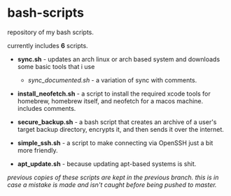 # bash-scripts
repository of my bash scripts.

currently includes **6** scripts.

* **sync.sh** - updates an arch linux or arch based system and downloads some basic tools that i use
  * *sync_documented.sh* - a variation of sync with comments.
* **install_neofetch.sh** - a script to install the required xcode tools for homebrew, homebrew itself, and neofetch for a macos machine. includes comments.

* **secure_backup.sh** - a bash script that creates an archive of a user's target backup directory, encrypts it, and then sends it over the internet.

* **simple_ssh.sh** - a script to make connecting via OpenSSH just a bit more friendly.

* **apt_update.sh** - because updating apt-based systems is shit.

*previous copies of these scripts are kept in the previous branch. this is in case a mistake is made and isn't caught before being pushed to master.*
